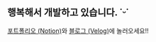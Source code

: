 ## 행복해서 개발하고 있습니다. ˙ᵕ˙
[포트폴리오 (Notion)](https://siniseong.notion.site/17ae00310b3980fbae60c54efca78551?pvs=4)와 [블로그 (Velog)](https://velog.io/@huise0ng/posts)에 놀러오세요!!

  
